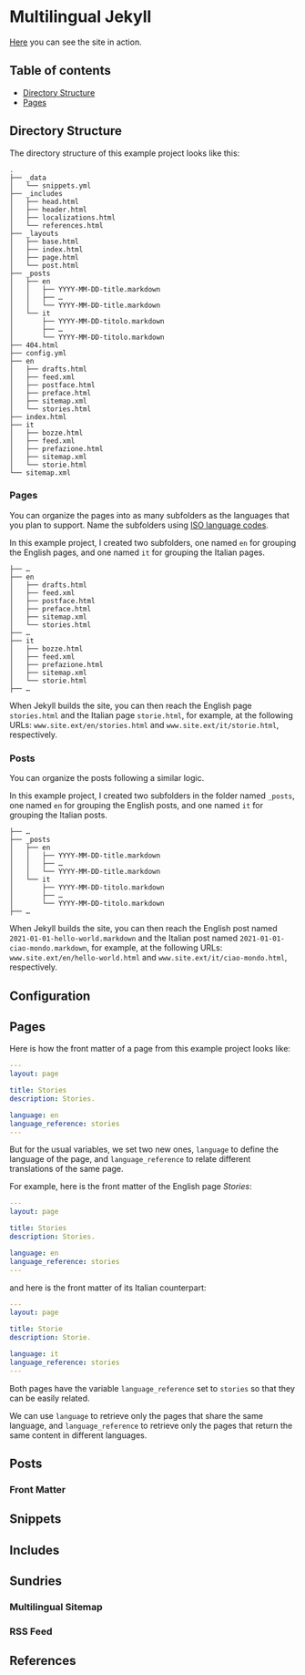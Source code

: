 # Multilingual Jekyll

[Here](https://ranbureand.github.io/multilingual-experiment/) you can see the site in action.

## Table of contents

+ [Directory Structure](#directory-structure)
+ [Pages](#pages)

## Directory Structure

The directory structure of this example project looks like this:

```
.
├── _data
│   └── snippets.yml
├── _includes
│   ├── head.html
│   ├── header.html
│   ├── localizations.html
│   └── references.html
├── _layouts
│   ├── base.html
│   ├── index.html
│   ├── page.html
│   └── post.html
├── _posts
│   ├── en
│   │   ├── YYYY-MM-DD-title.markdown
│   │   ├── …
│   │   └── YYYY-MM-DD-title.markdown
│   └── it
│       ├── YYYY-MM-DD-titolo.markdown
│       ├── …
│       └── YYYY-MM-DD-titolo.markdown
├── 404.html
├── config.yml
├── en
│   ├── drafts.html
│   ├── feed.xml
│   ├── postface.html
│   ├── preface.html
│   ├── sitemap.xml
│   └── stories.html
├── index.html
├── it
│   ├── bozze.html
│   ├── feed.xml
│   ├── prefazione.html
│   ├── sitemap.xml
│   └── storie.html
└── sitemap.xml
```

### Pages

You can organize the pages into as many subfolders as the languages that you plan to support. Name the subfolders using [ISO language codes](https://www.w3schools.com/tags/ref_language_codes.asp "HTML Language Code Reference in W3Schools").

In this example project, I created two subfolders, one named `en` for grouping the English pages, and one named `it` for grouping the Italian pages.

```
├── …
├── en
│   ├── drafts.html
│   ├── feed.xml
│   ├── postface.html
│   ├── preface.html
│   ├── sitemap.xml
│   └── stories.html
├── …
├── it
│   ├── bozze.html
│   ├── feed.xml
│   ├── prefazione.html
│   ├── sitemap.xml
│   └── storie.html
├── …
```

When Jekyll builds the site, you can then reach the English page `stories.html` and the Italian page `storie.html`, for example, at the following URLs: `www.site.ext/en/stories.html` and `www.site.ext/it/storie.html`,  respectively.

### Posts

You can organize the posts following a similar logic.

In this example project, I created two subfolders in the folder named `_posts`, one named `en` for grouping the English posts, and one named `it` for grouping the Italian posts.

```
├── …
├── _posts
│   ├── en
│   │   ├── YYYY-MM-DD-title.markdown
│   │   ├── …
│   │   └── YYYY-MM-DD-title.markdown
│   └── it
│       ├── YYYY-MM-DD-titolo.markdown
│       ├── …
│       └── YYYY-MM-DD-titolo.markdown
├── …
```

When Jekyll builds the site, you can then reach the English post named `2021-01-01-hello-world.markdown` and the Italian post named `2021-01-01-ciao-mondo.markdown`, for example, at the following URLs: `www.site.ext/en/hello-world.html` and `www.site.ext/it/ciao-mondo.html`,  respectively.


## Configuration

## Pages

Here is how the front matter of a page from this example project looks like:

``` yaml
---
layout: page

title: Stories
description: Stories.

language: en
language_reference: stories
---
```

But for the usual variables, we set two new ones, `language` to define the language of the page, and `language_reference` to relate different translations of the same page.

For example, here is the front matter of the English page *Stories*:

``` yaml
---
layout: page

title: Stories
description: Stories.

language: en
language_reference: stories
---
```

and here is the front matter of its Italian counterpart:

``` yaml
---
layout: page

title: Storie
description: Storie.

language: it
language_reference: stories
---
```

Both pages have the variable `language_reference` set to `stories` so that they can be easily related.

We can use `language` to retrieve only the pages that share the same language, and `language_reference` to retrieve only the pages that return the same content in different languages.

## Posts

### Front Matter

## Snippets

## Includes

## Sundries

### Multilingual Sitemap

### RSS Feed

## References
